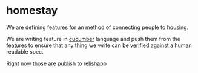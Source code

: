 # homestay
We are defining features for an method of connecting people to housing.


We are writing feature in
[cucumber](https://github.com/cucumber/cucumber/wiki/Cucumber-Backgrounder)
language and push them from the
[features](https://github.com/ii/homestay/tree/master/features) to ensure that
any thing we write can be verified against a human readable spec. 

Right now those are publish to [relishapp](https://relishapp.com/ii/homestay/docs)


